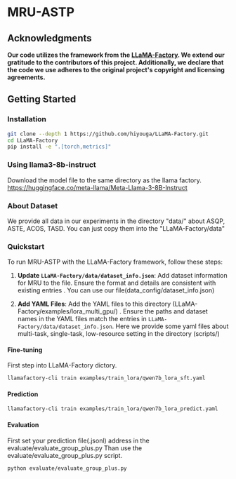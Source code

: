 # MRU-ASTP

## Acknowledgments

**Our code utilizes the framework from the [LLaMA-Factory](https://github.com/hiyouga/LLaMA-Factory). We extend our gratitude to the contributors of this project. Additionally, we declare that the code we use adheres to the original project's copyright and licensing agreements.**

## Getting Started

### Installation

```bash
git clone --depth 1 https://github.com/hiyouga/LLaMA-Factory.git
cd LLaMA-Factory
pip install -e ".[torch,metrics]"
```

### Using llama3-8b-instruct
Download the model file to the same directory as the llama factory.
https://huggingface.co/meta-llama/Meta-Llama-3-8B-Instruct

### About Dataset
We provide all data in our experiments in the directory "data/" about ASQP, ASTE, ACOS, TASD. You can just copy them into the "LLaMA-Factory/data"
### Quickstart

To run MRU-ASTP with the LLaMA-Factory framework, follow these steps:

1. **Update `LLaMA-Factory/data/dataset_info.json`**: Add dataset information for MRU to the  file. Ensure the format and details are consistent with existing entries . You can use our file(data_config/dataset_info.json)

2. **Add YAML Files**: Add the YAML files to this directory (LLaMA-Factory/examples/lora_multi_gpu/) . Ensure the paths and dataset names in the YAML files match the entries in `LLaMA-Factory/data/dataset_info.json`.
Here we provide some yaml files about multi-task, single-task, low-resource setting in the directory (scripts/)

#### Fine-tuning
First step into LLaMA-Factory dictory.
```bash
llamafactory-cli train examples/train_lora/qwen7b_lora_sft.yaml
```

#### Prediction

```bash
llamafactory-cli train examples/train_lora/qwen7b_lora_predict.yaml
```

#### Evaluation
First set your prediction file(.jsonl) address in the evaluate/evaluate_group_plus.py
Than use the evaluate/evaluate_group_plus.py script. 

```bash
python evaluate/evaluate_group_plus.py  
```

